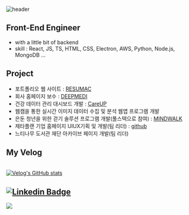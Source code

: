 ![header](https://capsule-render.vercel.app/api?type=Venom&color=gradient&height=300&section=header&text=JeongA%20Portfolio&fontSize=90)
## Front-End Engineer
- with a little bit of backend
- skill : React, JS, TS, HTML, CSS, Electron, AWS, Python, Node.js, MongoDB ...

## Project
- 포트폴리오 웹 사이트 : [RESUMAC](https://portfolio-theta-wine-87.vercel.app/)
- 회사 홈페이지 보수 : [DEEPMEDI](http://deep-medi.com/)
- 건강 데이터 관리 대시보드 개발 : [CareUP](https://careup.deep-medi.com/)
- 웹캠을 통한 실시간 이미지 데이터 수집 및 분석 웹앱 프로그램 개발
- 은둔 청년을 위한 걷기 솔루션 프로그램 개발(풀스택으로 참여) : [MINDWALK](https://github.com/MIND-WALK)
- 제타플랜 기업 홈페이지 UIUX기획 및 개발(팀 리더) : [github](https://github.com/hanjeonga/ZetaPlan_TeamProject)
- 느티나무 도서관 재단 아카이브 페이지 개발(팀 리더)

## My Velog
<br/>[![Velog's GitHub stats](https://velog-readme-stats.vercel.app/api?name=mongndam)](https://velog.io/@mongndam/posts)
<br/>
## [![Linkedin Badge](https://img.shields.io/badge/-LinkedIn-blue?style=flat-square&logo=Linkedin&logoColor=white&link=https://www.linkedin.com/in/%EC%A0%95%EC%95%84jeonga-%ED%95%9Chan-08a762227/)](https://www.linkedin.com/in/%EC%A0%95%EC%95%84jeonga-%ED%95%9Chan-08a762227/)
<img src="https://capsule-render.vercel.app/api?type=waving&color=gradient&height=150&section=footer" />
<!--
**hanjeonga/hanjeonga** is a ✨ _special_ ✨ repository because its `README.md` (this file) appears on your GitHub profile.

Here are some ideas to get you started:

- 🔭 I’m currently working on ...
- 🌱 I’m currently learning ...
- 👯 I’m looking to collaborate on ...
- 🤔 I’m looking for help with ...
- 💬 Ask me about ...
- 📫 How to reach me: ...
- 😄 Pronouns: ...
- ⚡ Fun fact: ...
-->
